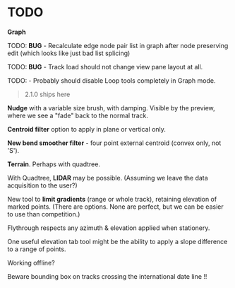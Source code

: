 

# TODO

**Graph**

TODO: **BUG** - Recalculate edge node pair list in graph after node preserving edit
(which looks like just bad list splicing)

TODO: **BUG** - Track load should not change view pane layout at all.

TODO: - Probably should disable Loop tools completely in Graph mode. 

> 2.1.0 ships here

**Nudge** with a variable size brush, with damping.
Visible by the preview, where we see a "fade" back to the normal track.

**Centroid filter** option to apply in plane or vertical only.

**New bend smoother filter** - four point external centroid (convex only, not 'S').

**Terrain**. Perhaps with quadtree.

With Quadtree, **LIDAR** may be possible. 
(Assuming we leave the data acquisition to the user?)

New tool to **limit gradients** (range or whole track), retaining elevation of marked points.
(There are options. None are perfect, but we can be easier to use than competition.)

Flythrough respects any azimuth & elevation applied when stationery.

One useful elevation tab tool might be the ability to apply a slope difference to a range of points.

Working offline?

Beware bounding box on tracks crossing the international date line !!
